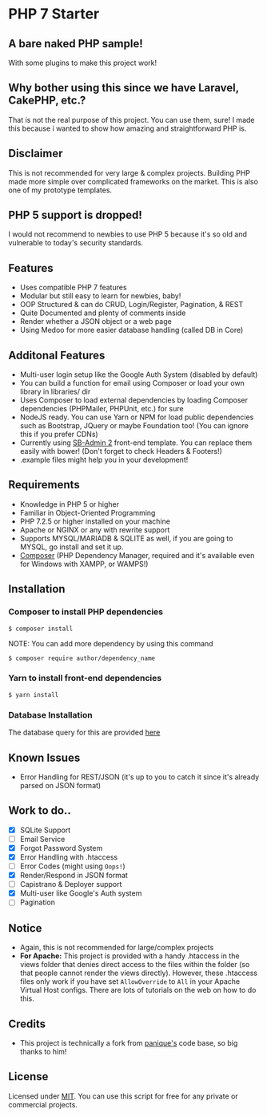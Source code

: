 # PHP 7 Starter

## A bare naked PHP sample!
With some plugins to make this project work!

## Why bother using this since we have Laravel, CakePHP, etc.?
That is not the real purpose of this project. You can use them, sure!
I made this because i wanted to show how amazing and straightforward PHP is.

## Disclaimer
This is not recommended for very large & complex projects.
Building PHP made more simple over complicated frameworks on the market.
This is also one of my prototype templates.

## PHP 5 support is dropped!
I would not recommend to newbies to use PHP 5 because it's so old and vulnerable to today's security standards.

## Features
* Uses compatible PHP 7 features
* Modular but still easy to learn for newbies, baby!
* OOP Structured & can do CRUD, Login/Register, Pagination, & REST
* Quite Documented and plenty of comments inside
* Render whether a JSON object or a web page
* Using Medoo for more easier database handling (called DB in Core)

## Additonal Features
* Multi-user login setup like the Google Auth System (disabled by default)
* You can build a function for email using Composer or load your own library in libraries/ dir
* Uses Composer to load external dependencies by loading Composer dependencies (PHPMailer, PHPUnit, etc.) for sure
* NodeJS ready. You can use Yarn or NPM for load public dependencies such as Bootstrap, JQuery or maybe Foundation too! (You can ignore this if you prefer CDNs)
* Currently using [SB-Admin 2](http://startbootstrap.com/template-overviews/sb-admin-2/) front-end template. You can replace them easily with bower! (Don't forget to check Headers & Footers!)
* .example files might help you in your development!

## Requirements
* Knowledge in PHP 5 or higher
* Familiar in Object-Oriented Programming
* PHP 7.2.5 or higher installed on your machine
* Apache or NGINX or any with rewrite support
* Supports MYSQL/MARIADB & SQLITE as well, if you are going to MYSQL, go install and set it up.
* [Composer](https://getcomposer.org) (PHP Dependency Manager, required and it's available even for Windows with XAMPP, or WAMPS!)

## Installation
### Composer to install PHP dependencies
`$ composer install`

NOTE: You can add more dependency by using this command

`$ composer require author/dependency_name`

### Yarn to install front-end dependencies

`$ yarn install`

### Database Installation
The database query for this are provided [here](https://gist.github.com/jccultima123/5e10a6d9e549778eff40adb5a3556e4a)

## Known Issues
* Error Handling for REST/JSON (it's up to you to catch it since it's already parsed on JSON format)

## Work to do..
- [x] SQLite Support
- [ ] Email Service
- [x] Forgot Password System
- [x] Error Handling with .htaccess
- [ ] Error Codes (might using `Oops!`)
- [x] Render/Respond in JSON format
- [ ] Capistrano & Deployer support
- [x] Multi-user like Google's Auth system
- [ ] Pagination

## Notice
* Again, this is not recommended for large/complex projects
* **For Apache:** This project is provided with a handy .htaccess in the views folder that denies direct access to the files within the folder (so that people cannot render the views directly). However, these .htaccess files only work if you have set
`AllowOverride` to `All` in your Apache Virtual Host configs. There are lots of tutorials on the web on how to do this.

## Credits
* This project is technically a fork from [panique's](https://github.com/panique) code base, so big thanks to him!

## License
Licensed under [MIT](http://www.opensource.org/licenses/mit-license.php). You can use this script for free for any
private or commercial projects.
